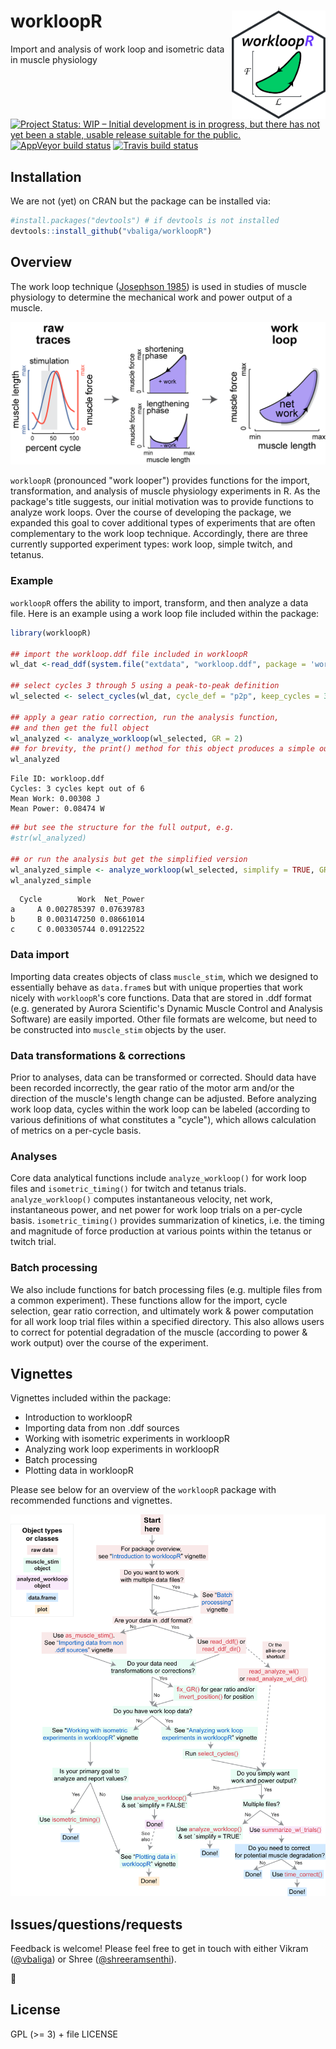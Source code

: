 workloopR <img src="images/workloopR_icon_300dpi.png" align="right" width="150px"/>
=======================================================================================

Import and analysis of work loop and isometric data in muscle physiology



  <!-- badges: start -->
[![Project Status: WIP – Initial development is in progress, but there has not yet been a stable, usable release suitable for the public.](https://www.repostatus.org/badges/latest/wip.svg)](https://www.repostatus.org/#wip)  [![AppVeyor build status](https://ci.appveyor.com/api/projects/status/github/vbaliga/workloopR?branch=master&svg=true)](https://ci.appveyor.com/project/vbaliga/workloopR)  [![Travis build status](https://travis-ci.org/vbaliga/workloopR.svg?branch=master)](https://travis-ci.org/vbaliga/workloopR)
  <!-- badges: end -->




## Installation
We are not (yet) on CRAN but the package can be installed via:
``` r
#install.packages("devtools") # if devtools is not installed
devtools::install_github("vbaliga/workloopR")
```



## Overview

The work loop technique ([Josephson 1985](https://jeb.biologists.org/content/114/1/493)) is used in studies of muscle physiology to determine the mechanical work and power output of a muscle.

![Figure 1](/images/fig1_workloop.png)

``workloopR`` (pronounced "work looper") provides functions for the import, transformation, and analysis of muscle physiology experiments in R. As the package's title suggests, our initial motivation was to provide functions to analyze work loops. Over the course of developing the package, we expanded this goal to cover additional types of experiments that are often complementary to the work loop technique. Accordingly, there are three currently supported experiment types: work loop, simple twitch, and tetanus.



### Example

`workloopR` offers the ability to import, transform, and then analyze a data file. Here is an example using a work loop file included within the package:

```r
library(workloopR)

## import the workloop.ddf file included in workloopR
wl_dat <-read_ddf(system.file("extdata", "workloop.ddf", package = 'workloopR'))

## select cycles 3 through 5 using a peak-to-peak definition
wl_selected <- select_cycles(wl_dat, cycle_def = "p2p", keep_cycles = 3:5)

## apply a gear ratio correction, run the analysis function, 
## and then get the full object
wl_analyzed <- analyze_workloop(wl_selected, GR = 2)
## for brevity, the print() method for this object produces a simple output
wl_analyzed
```
	File ID: workloop.ddf
	Cycles: 3 cycles kept out of 6
	Mean Work: 0.00308 J
	Mean Power: 0.08474 W
```r
## but see the structure for the full output, e.g.
#str(wl_analyzed)

## or run the analysis but get the simplified version
wl_analyzed_simple <- analyze_workloop(wl_selected, simplify = TRUE, GR = 2)
wl_analyzed_simple
```
	  Cycle        Work  Net_Power
	a     A 0.002785397 0.07639783
	b     B 0.003147250 0.08661014
	c     C 0.003305744 0.09122522



### Data import

Importing data creates objects of class `muscle_stim`, which we designed to essentially behave as `data.frame`s but with unique properties that work nicely with ``workloopR``'s core functions. Data that are stored in .ddf format (e.g. generated by Aurora Scientific's Dynamic Muscle Control and Analysis Software) are easily imported. Other file formats are welcome, but need to be constructed into `muscle_stim` objects by the user.



### Data transformations & corrections

Prior to analyses, data can be transformed or corrected. Should data have been recorded incorrectly, the gear ratio of the motor arm and/or the direction of the muscle's length change can be adjusted. Before analyzing work loop data, cycles within the work loop can be labeled (according to various definitions of what constitutes a "cycle"), which allows calculation of metrics on a per-cycle basis.



### Analyses

Core data analytical functions include ``analyze_workloop()`` for work loop files and ``isometric_timing()`` for twitch and tetanus trials. ``analyze_workloop()`` computes instantaneous velocity, net work, instantaneous power, and net power for work loop trials on a per-cycle basis. ``isometric_timing()`` provides summarization of kinetics, i.e. the timing and magnitude of force production at various points within the tetanus or twitch trial.



### Batch processing

We also include functions for batch processing files (e.g. multiple files from a common experiment). These functions allow for the import, cycle selection, gear ratio correction, and ultimately work & power computation for all work loop trial files within a specified directory.  This also allows users to correct for potential degradation of the muscle (according to power & work output) over the course of the experiment.



## Vignettes

Vignettes included within the package:

- Introduction to workloopR
- Importing data from non .ddf sources
- Working with isometric experiments in workloopR
- Analyzing work loop experiments in workloopR
- Batch processing
- Plotting data in workloopR

Please see below for an overview of the ``workloopR`` package with recommended functions and vignettes. 

![Figure 2](/images/fig2_flowchart.png)



## Issues/questions/requests

Feedback is welcome! Please feel free to get in touch with either Vikram ([@vbaliga](https://github.com/vbaliga)) or Shree ([@shreeramsenthi](https://github.com/shreeramsenthi)).

🐢

## License

GPL (>= 3) + file LICENSE
